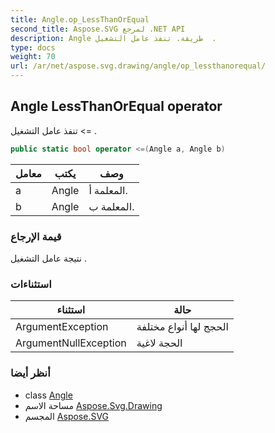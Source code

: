 ```yaml
---
title: Angle.op_LessThanOrEqual
second_title: Aspose.SVG لمرجع .NET API
description: Angle طريقة. تنفذ عامل التشغيل  .
type: docs
weight: 70
url: /ar/net/aspose.svg.drawing/angle/op_lessthanorequal/
---
```

## Angle LessThanOrEqual operator

تنفذ عامل التشغيل &lt;= .

```csharp
public static bool operator <=(Angle a, Angle b)
```

| معامل | يكتب | وصف |
| --- | --- | --- |
| a | Angle | المعلمة أ. |
| b | Angle | المعلمة ب. |

### قيمة الإرجاع

نتيجة عامل التشغيل .

### استثناءات

| استثناء | حالة |
| --- | --- |
| ArgumentException | الحجج لها أنواع مختلفة |
| ArgumentNullException | الحجة لاغية |

### أنظر أيضا

* class [Angle](../)
* مساحة الاسم [Aspose.Svg.Drawing](../../angle/)
* المجسم [Aspose.SVG](../../../)


